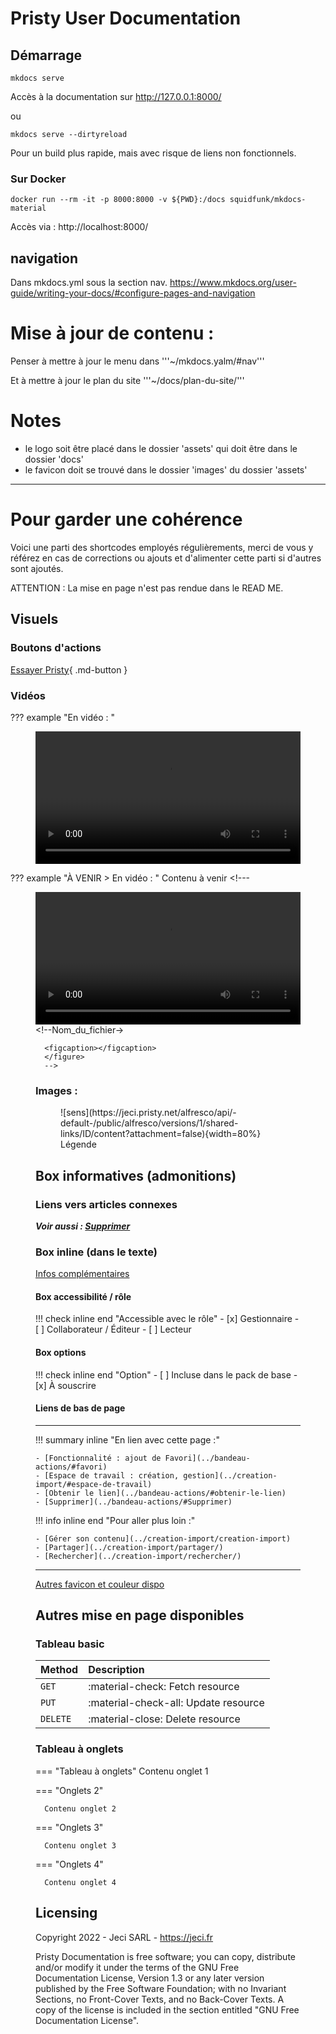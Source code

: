 # Pristy User Documentation

## Démarrage

```
mkdocs serve
```
Accès à la documentation sur http://127.0.0.1:8000/

ou

```
mkdocs serve --dirtyreload
```
Pour un build plus rapide, mais avec risque de liens non fonctionnels.

### Sur Docker

```
docker run --rm -it -p 8000:8000 -v ${PWD}:/docs squidfunk/mkdocs-material
```
Accès via : http://localhost:8000/

## navigation

Dans mkdocs.yml sous la section nav.
https://www.mkdocs.org/user-guide/writing-your-docs/#configure-pages-and-navigation


# Mise à jour de contenu :
Penser à mettre à jour le menu dans
'''\~/mkdocs.yalm/#nav'''

Et à mettre à jour le plan du site
'''\~/docs/plan-du-site/'''

# Notes

- le logo soit être placé dans le dossier 'assets' qui doit être dans le dossier 'docs'
- le favicon doit se trouvé dans le dossier 'images' du dossier 'assets'


---

# Pour garder une cohérence

Voici une parti des shortcodes employés régulièrements, merci de vous y référez en cas de corrections ou ajouts et d'alimenter cette parti si d'autres sont ajoutés.

ATTENTION : La mise en page n'est pas rendue dans le READ ME.

## Visuels

### Boutons d'actions

[Essayer Pristy](https://pristy.fr/demo){ .md-button }

### Vidéos

??? example "En vidéo : "
      <figure> <video width="100%" controls>
      <source src="https://jeci.pristy.net/alfresco/api/-default-/public/alfresco/versions/1/shared-links/ID/content?attachment=false" type="video/webm">
      Votre navigateur ne supporte pas le tag vidéo.
      </video>
      <!--Nom_du_fichier-->
      <figcaption></figcaption>
      </figure>

??? example "À VENIR > En vidéo : "
    Contenu à venir
      <!---   
      <figure> <video width="100%" controls>
        <source src="https://jeci.pristy.net/alfresco/api/-default-/public/alfresco/versions/1/shared-links/ID/content?attachment=false" type="video/webm">
      Votre navigateur ne supporte pas le tag vidéo.
      </video>
      <!--Nom_du_fichier->

      <figcaption></figcaption>
      </figure>
      -->

### Images :

<figure markdown>![sens](https://jeci.pristy.net/alfresco/api/-default-/public/alfresco/versions/1/shared-links/ID/content?attachment=false){width=80%}
<!--Nom_du_fichier-->
<figcaption>Légende</figcaption>
</figure>

## Box informatives (admonitions)

### Liens vers articles connexes

***Voir aussi : [Supprimer](../bandeau-actions/#Supprimer)***

### Box inline (dans le texte)
[Infos complémentaires](https://squidfunk.github.io/mkdocs-material/reference/admonitions/#inline-blocks)

#### Box accessibilité / rôle

!!! check inline end "Accessible avec le rôle"
        - [x] Gestionnaire
        - [ ] Collaborateur / Éditeur
        - [ ] Lecteur

#### Box options

!!! check inline end "Option"
        - [ ] Incluse dans le pack de base
        - [x] À souscrire

#### Liens de bas de page
---
!!! summary inline "En lien avec cette page :"

    - [Fonctionnalité : ajout de Favori](../bandeau-actions/#favori)
    - [Espace de travail : création, gestion](../creation-import/#espace-de-travail)
    - [Obtenir le lien](../bandeau-actions/#obtenir-le-lien)
    - [Supprimer](../bandeau-actions/#Supprimer)

!!! info inline end "Pour aller plus loin :"

    - [Gérer son contenu](../creation-import/creation-import)
    - [Partager](../creation-import/partager/)
    - [Rechercher](../creation-import/rechercher/)


---
[Autres favicon et couleur dispo](https://squidfunk.github.io/mkdocs-material/reference/admonitions/?h=tip#supported-types)


## Autres mise en page disponibles
### Tableau basic

| Method      | Description                          |
| :---------- | :----------------------------------- |
| `GET`       | :material-check:     Fetch resource  |
| `PUT`       | :material-check-all: Update resource |
| `DELETE`    | :material-close:     Delete resource |


### Tableau à onglets

=== "Tableau à onglets"
    Contenu onglet 1

=== "Onglets 2"

      Contenu onglet 2

=== "Onglets 3"

      Contenu onglet 3

=== "Onglets 4"

      Contenu onglet 4

## Licensing

Copyright 2022 - Jeci SARL - https://jeci.fr

Pristy Documentation is free software; you can copy, distribute and/or modify it
under the terms of the GNU Free Documentation License, Version 1.3
or any later version published by the Free Software Foundation;
with no Invariant Sections, no Front-Cover Texts, and no Back-Cover Texts.
A copy of the license is included in the section entitled "GNU
Free Documentation License".
